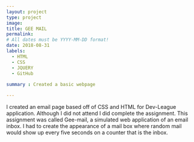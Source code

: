 ```yaml
---
layout: project
type: project
image: 
title: GEE MAIL
permalink: 
# All dates must be YYYY-MM-DD format!
date: 2018-08-31
labels:
  - HTML
  - CSS
  - JQUERY
  - GitHub
  
summary : Created a basic webpage

---
```

I created an email page based off of CSS and HTML for Dev-League application. Although I did not attend I did complete the assignment. This assignment was called Gee-mail, a simulated web application of an email inbox. I had to create the appearance of a mail box where random mail would show up every five seconds on a counter that is the inbox. 
